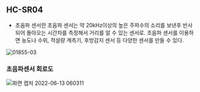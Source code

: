 ## HC-SR04

- 초음파 센서란 초음파 센서는 약 20kHz이상의 높은 주파수의 소리를 보낸후 반사되어 돌아오는 시간차를 측정해서 거리를 알 수 있는 센서로. 초음파 센서를 이용하면 농도나 수위, 적설량 계측기, 후방감지 센서 등 다양한 센서를 만들 수 있다.

![01855-03](https://user-images.githubusercontent.com/102521625/173253486-f6f41cd6-5af8-4bae-85c9-13ac0df77390.jpg)


### 초음파센서 회로도

![화면 캡처 2022-06-13 060311](https://user-images.githubusercontent.com/102521625/173253524-1385a467-e244-4bf2-b14c-ac4c1aa10865.jpg)

